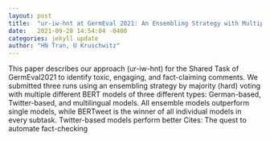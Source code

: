 ```yaml
---
layout: post
title:  "ur-iw-hnt at GermEval 2021: An Ensembling Strategy with Multiple BERT Models"
date:   2021-09-28 14:54:04 -0400
categories: jekyll update
author: "HN Tran, U Kruschwitz"
---
```

This paper describes our approach (ur-iw-hnt) for the Shared Task of GermEval2021 to identify toxic, engaging, and fact-claiming comments. We submitted three runs using an ensembling strategy by majority (hard) voting with multiple different BERT models of three different types: German-based, Twitter-based, and multilingual models. All ensemble models outperform single models, while BERTweet is the winner of all individual models in every subtask. Twitter-based models perform better Cites: The quest to automate fact-checking